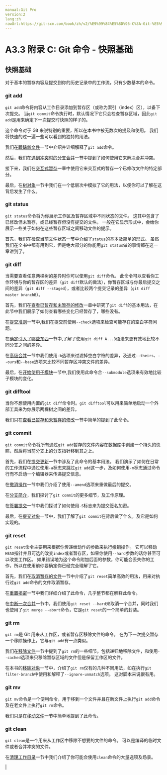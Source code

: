 ```yaml
---
manual:Git Pro
version:2
lang:zh
rawUrl:https://git-scm.com/book/zh/v2/%E9%99%84%E5%BD%95-C%3A-Git-%E5%91%BD%E4%BB%A4-%E5%BF%AB%E7%85%A7%E5%9F%BA%E7%A1%80
---
```



# A3.3 附录 C: Git 命令 - 快照基础

## 快照基础<a name="_快照基础"></a>


对于基本的暂存内容及提交到你的历史记录中的工作流，只有少数基本的命令。



### git add<a name="_git_add"></a>


`git add`命令将内容从工作目录添加到暂存区（或称为索引（index）区），以备下次提交。 当`git commit`命令执行时，默认情况下它只会检查暂存区域，因此`git add`是用来确定下一次提交时快照的样子的。




这个命令对于 Git 来说特别的重要，所以在本书中被无数次的提及和使用。 我们将快速的过一遍一些可以看到的独特的用法。




我们在[跟踪新文件](%944 "")一节中介绍并详细解释了`git add`命令。




然后，我们在[遇到冲突时的分支合并](%851 "")一节中提到了如何使用它来解决合并冲突。




接下来，我们在[交互式暂存](%705 "")一章中使用它来交互式的暂存一个已修改文件的特定部分。




最后，在[树对象](%945 "")一节中我们在一个低层次中模拟了它的用法，以便你可以了解在这背后发生了什么。




### git status<a name="_git_status"></a>


`git status`命令将为你展示工作区及暂存区域中不同状态的文件。 这其中包含了已修改但未暂存，或已经暂存但没有提交的文件。 一般在它显示形式中，会给你展示一些关于如何在这些暂存区域之间移动文件的提示。




首先，我们在[检查当前文件状态](%946 "")一节中介绍了`status`的基本及简单的形式。 虽然我们在全书中都有用到它，但是绝大部分的你能用`git status`做的事情都在这一章讲到了。




### git diff<a name="_git_diff"></a>


当需要查看任意两棵树的差异时你可以使用`git diff`命令。 此命令可以查看你工作环境与你的暂存区的差异（`git diff`默认的做法），你暂存区域与你最后提交之间的差异（`git diff --staged`），或者比较两个提交记录的差异（`git diff master branchB`）。




首先，我们在[查看已暂存和未暂存的修改](%947 "")一章中研究了`git diff`的基本用法，在此节中我们展示了如何查看哪些变化已经暂存了，哪些没有。




在[提交准则](%948 "")一节中,我们在提交前使用`--check`选项来检查可能存在的空白字符问题。




在[确定引入了哪些东西](%762 "")一节中,了解了使用`git diff A...B`语法来更有效地比较不同分支之间的差异。




在[高级合并](%636 "")一节中我们使用`-b`选项来过滤掉空白字符的差异，及通过`--theirs`、`--ours`和`--base`选项来比较不同暂存区冲突文件的差异。




最后，在[开始使用子模块](%949 "")一节中,我们使用此命令合`--submodule`选项来有效地比较子模块的变化。




### git difftool<a name="_git_difftool"></a>


当你不想使用内置的`git diff`命令时。`git difftool`可以用来简单地启动一个外部工具来为你展示两棵树之间的差异。




我们只在[查看已暂存和未暂存的修改](%947 "")一节中简单的提到了此命令。




### git commit<a name="_git_commit"></a>


`git commit`命令将所有通过`git add`暂存的文件内容在数据库中创建一个持久的快照，然后将当前分支上的分支指针移到其之上。




首先，我们在[提交更新](%950 "")一节中涉及了此命令的基本用法。 我们演示了如何在日常的工作流程中通过使用`-a`标志来跳过`git add`这一步，及如何使用`-m`标志通过命令行而不启动一个编辑器来传递提交信息。




在[撤消操作](%595 "")一节中我们介绍了使用`--amend`选项来重做最后的提交。




在[分支简介](%951 "")，我们探讨了`git commit`的更多细节，及工作原理。




在[签署提交](%952 "")一节中我们探讨了如何使用`-S`标志来为提交签名加密。




最后，在[提交对象](%953 "")一节中，我们了解了`git commit`在背后做了什么，及它是如何实现的。




### git reset<a name="_git_reset"></a>


`git reset`命令主要用来根据你传递给动作的参数来执行撤销操作。 它可以移动`HEAD`指针并且可选的改变`index`或者暂存区，如果你使用`--hard`参数的话你甚至可以改变工作区。 如果错误地为这个命令附加后面的参数，你可能会丢失你的工作，所以在使用前你要确定你已经完全理解了它。




首先，我们在[取消暂存的文件](%844 "")一节中介绍了`git reset`简单高效的用法，用来对执行过`git add`命令的文件取消暂存。




在[重置揭密](%615 "")一节中我们详细介绍了此命令，几乎整节都在解释此命令。




在[中断一次合并](%954 "")一节中，我们使用`git reset --hard`来取消一个合并，同时我们也使用了`git merge --abort`命令，它是`git reset`的一个简单的封装。




### git rm<a name="_git_rm"></a>


`git rm`是 Git 用来从工作区，或者暂存区移除文件的命令。 在为下一次提交暂存一个移除操作上，它与`git add`有一点类似。




我们在[移除文件](%955 "")一节中提到了`git rm`的一些细节，包括递归地移除文件，和使用`--cached`选项来只移除暂存区域的文件但是保留工作区的文件。




在本书的[移除对象](%956 "")一节中，介绍了`git rm`仅有的几种不同用法，如在执行`git filter-branch`中使用和解释了`--ignore-unmatch`选项。 这对脚本来说很有用。




### git mv<a name="_git_mv"></a>


`git mv`命令是一个便利命令，用于移到一个文件并且在新文件上执行`git add`命令及在老文件上执行`git rm`命令。




我们只是在[移动文件](%957 "")一节中简单地提到了此命令。




### git clean<a name="_git_clean"></a>


`git clean`是一个用来从工作区中移除不想要的文件的命令。 可以是编译的临时文件或者合并冲突的文件。




在[清理工作目录](%958 "")一节中我们介绍了你可能会使用`clean`命令的大量选项及场景。



|


